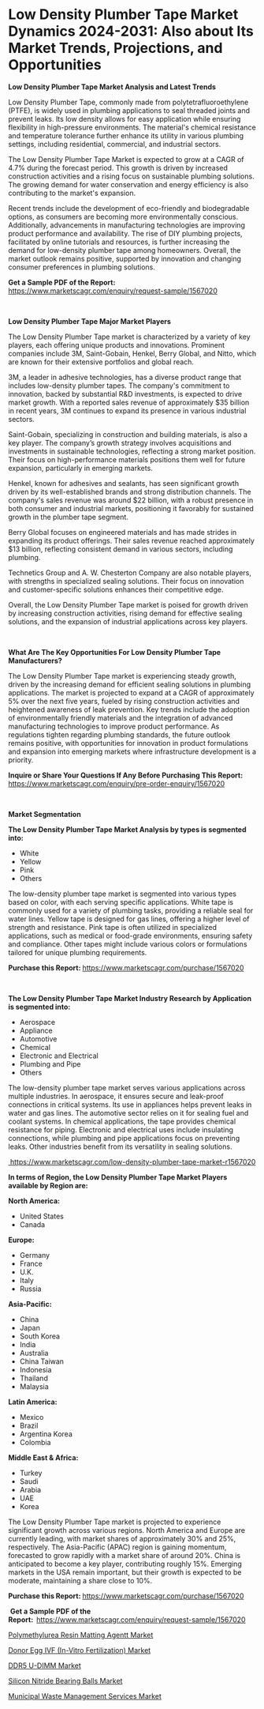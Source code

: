 <p><h1>Low Density Plumber Tape Market Dynamics 2024-2031: Also about Its Market Trends, Projections, and Opportunities</h1></p><p><strong>Low Density Plumber Tape Market Analysis and Latest Trends</strong></p>
<p><p>Low Density Plumber Tape, commonly made from polytetrafluoroethylene (PTFE), is widely used in plumbing applications to seal threaded joints and prevent leaks. Its low density allows for easy application while ensuring flexibility in high-pressure environments. The material's chemical resistance and temperature tolerance further enhance its utility in various plumbing settings, including residential, commercial, and industrial sectors.</p><p>The Low Density Plumber Tape Market is expected to grow at a CAGR of 4.7% during the forecast period. This growth is driven by increased construction activities and a rising focus on sustainable plumbing solutions. The growing demand for water conservation and energy efficiency is also contributing to the market's expansion. </p><p>Recent trends include the development of eco-friendly and biodegradable options, as consumers are becoming more environmentally conscious. Additionally, advancements in manufacturing technologies are improving product performance and availability. The rise of DIY plumbing projects, facilitated by online tutorials and resources, is further increasing the demand for low-density plumber tape among homeowners. Overall, the market outlook remains positive, supported by innovation and changing consumer preferences in plumbing solutions.</p></p>
<p><strong>Get a Sample PDF of the Report:&nbsp;</strong> <a href="https://www.marketscagr.com/enquiry/request-sample/1567020">https://www.marketscagr.com/enquiry/request-sample/1567020</a></p>
<p>&nbsp;</p>
<p><strong>Low Density Plumber Tape Major Market Players</strong></p>
<p><p>The Low Density Plumber Tape market is characterized by a variety of key players, each offering unique products and innovations. Prominent companies include 3M, Saint-Gobain, Henkel, Berry Global, and Nitto, which are known for their extensive portfolios and global reach.</p><p>3M, a leader in adhesive technologies, has a diverse product range that includes low-density plumber tapes. The company's commitment to innovation, backed by substantial R&D investments, is expected to drive market growth. With a reported sales revenue of approximately $35 billion in recent years, 3M continues to expand its presence in various industrial sectors.</p><p>Saint-Gobain, specializing in construction and building materials, is also a key player. The company’s growth strategy involves acquisitions and investments in sustainable technologies, reflecting a strong market position. Their focus on high-performance materials positions them well for future expansion, particularly in emerging markets.</p><p>Henkel, known for adhesives and sealants, has seen significant growth driven by its well-established brands and strong distribution channels. The company's sales revenue was around $22 billion, with a robust presence in both consumer and industrial markets, positioning it favorably for sustained growth in the plumber tape segment.</p><p>Berry Global focuses on engineered materials and has made strides in expanding its product offerings. Their sales revenue reached approximately $13 billion, reflecting consistent demand in various sectors, including plumbing.</p><p>Technetics Group and A. W. Chesterton Company are also notable players, with strengths in specialized sealing solutions. Their focus on innovation and customer-specific solutions enhances their competitive edge.</p><p>Overall, the Low Density Plumber Tape market is poised for growth driven by increasing construction activities, rising demand for effective sealing solutions, and the expansion of industrial applications across key players.</p></p>
<p>&nbsp;</p>
<p><strong>What Are The Key Opportunities For Low Density Plumber Tape Manufacturers?</strong></p>
<p><p>The Low Density Plumber Tape market is experiencing steady growth, driven by the increasing demand for efficient sealing solutions in plumbing applications. The market is projected to expand at a CAGR of approximately 5% over the next five years, fueled by rising construction activities and heightened awareness of leak prevention. Key trends include the adoption of environmentally friendly materials and the integration of advanced manufacturing technologies to improve product performance. As regulations tighten regarding plumbing standards, the future outlook remains positive, with opportunities for innovation in product formulations and expansion into emerging markets where infrastructure development is a priority.</p></p>
<p><strong>Inquire or Share Your Questions If Any Before Purchasing This Report:</strong> <a href="https://www.marketscagr.com/enquiry/pre-order-enquiry/1567020">https://www.marketscagr.com/enquiry/pre-order-enquiry/1567020</a></p>
<p>&nbsp;</p>
<p><strong>Market Segmentation</strong></p>
<p><strong>The Low Density Plumber Tape Market Analysis by types is segmented into:</strong></p>
<p><ul><li>White</li><li>Yellow</li><li>Pink</li><li>Others</li></ul></p>
<p><p>The low-density plumber tape market is segmented into various types based on color, with each serving specific applications. White tape is commonly used for a variety of plumbing tasks, providing a reliable seal for water lines. Yellow tape is designed for gas lines, offering a higher level of strength and resistance. Pink tape is often utilized in specialized applications, such as medical or food-grade environments, ensuring safety and compliance. Other tapes might include various colors or formulations tailored for unique plumbing requirements.</p></p>
<p><strong>Purchase this Report:&nbsp;</strong><a href="https://www.marketscagr.com/purchase/1567020">https://www.marketscagr.com/purchase/1567020</a></p>
<p>&nbsp;</p>
<p><strong>The Low Density Plumber Tape Market Industry Research by Application is segmented into:</strong></p>
<p><ul><li>Aerospace</li><li>Appliance</li><li>Automotive</li><li>Chemical</li><li>Electronic and Electrical</li><li>Plumbing and Pipe</li><li>Others</li></ul></p>
<p><p>The low-density plumber tape market serves various applications across multiple industries. In aerospace, it ensures secure and leak-proof connections in critical systems. Its use in appliances helps prevent leaks in water and gas lines. The automotive sector relies on it for sealing fuel and coolant systems. In chemical applications, the tape provides chemical resistance for piping. Electronic and electrical uses include insulating connections, while plumbing and pipe applications focus on preventing leaks. Other industries benefit from its versatility in sealing solutions.</p></p>
<p><a href="https://www.marketscagr.com/low-density-plumber-tape-market-r1567020">&nbsp;https://www.marketscagr.com/low-density-plumber-tape-market-r1567020</a></p>
<p><strong>In terms of Region, the Low Density Plumber Tape Market Players available by Region are:</strong></p>
<p>
    <p> <strong> North America: </strong>
        <ul>
            <li>United States</li>
            <li>Canada</li>
        </ul>
        </p> 
    <p> <strong> Europe: </strong>
        <ul>
            <li>Germany</li>
            <li>France</li>
            <li>U.K.</li>
            <li>Italy</li>
            <li>Russia</li>
        </ul>
        </p> 
    <p> <strong> Asia-Pacific: </strong>
        <ul>
            <li>China</li>
            <li>Japan</li>
            <li>South Korea</li>
            <li>India</li>
            <li>Australia</li>
            <li>China Taiwan</li>
            <li>Indonesia</li>
            <li>Thailand</li>
            <li>Malaysia</li>
        </ul>
        </p> 
    <p> <strong> Latin America: </strong>
        <ul>
            <li>Mexico</li>
            <li>Brazil</li>
            <li>Argentina Korea</li>
            <li>Colombia</li>
        </ul>
        </p> 
    <p> <strong> Middle East & Africa: </strong>
        <ul>
            <li>Turkey</li>
            <li>Saudi</li>
            <li>Arabia</li>
            <li>UAE</li>
            <li>Korea</li>
        </ul>
    </p>
    </p>
<p><p>The Low Density Plumber Tape market is projected to experience significant growth across various regions. North America and Europe are currently leading, with market shares of approximately 30% and 25%, respectively. The Asia-Pacific (APAC) region is gaining momentum, forecasted to grow rapidly with a market share of around 20%. China is anticipated to become a key player, contributing roughly 15%. Emerging markets in the USA remain important, but their growth is expected to be moderate, maintaining a share close to 10%.</p></p>
<p><strong>Purchase this Report: </strong><a href="https://www.marketscagr.com/purchase/1567020">https://www.marketscagr.com/purchase/1567020</a></p>
<p>&nbsp;<strong>Get a Sample PDF of the Report:&nbsp;&nbsp;</strong><a href="https://www.marketscagr.com/enquiry/request-sample/1567020">https://www.marketscagr.com/enquiry/request-sample/1567020</a></p>
<p><strong></strong></p>
<p><p><a href="https://medium.com/@darylgleichner2023/insights-into-the-polymethylurea-resin-matting-agentt-market-size-which-is-expanding-with-a-12-9-d8bce6339db5">Polymethylurea Resin Matting Agentt Market</a></p><p><a href="https://github.com/tamvrosiya/Market-Research-Report-List-6/blob/main/donor-egg-ivf-in-vitro-fertilization-market.md">Donor Egg IVF (In-Vitro Fertilization) Market</a></p><p><a href="https://medium.com/@babyarrot67567/ddr5-u-dimm-market-research-report-exploring-market-size-and-revenue-analysis-for-ddr5-u-dimm-53b694892691">DDR5 U-DIMM Market</a></p><p><a href="https://www.linkedin.com/pulse/silicon-nitride-bearing-balls-market-share-size-trends-industry-ljvxe?trackingId=EgVuIRKTQae1Wl32rSugYQ%3D%3D">Silicon Nitride Bearing Balls Market</a></p><p><a href="https://issuu.com/reportprime-2/docs/municipal-waste-management-services_bcb2b0dbbfc4a1">Municipal Waste Management Services Market</a></p></p>